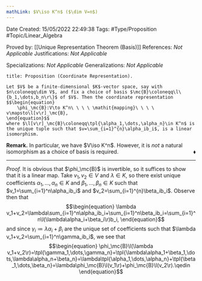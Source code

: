 ```yaml
---
mathLink: $V\iso K^n$ ($\dim V=n$)
---
```


<div class="topSpace"></div>

Date Created: 15/05/2022 22:49:38
Tags: #Type/Proposition #Topic/Linear_Algebra

Proved by: [[Unique Representation Theorem (Basis)]]
References: <i>Not Applicable</i>
Justifications: <i>Not Applicable</i>

Specializations: <i>Not Applicable</i>
Generalizations: <i>Not Applicable</i>

``` ad-Proposition
title: Proposition (Coordinate Representation).

Let $V$ be a finite-dimensional $K$-vector space, say with $n\coloneqq\dim V$, and fix a choice of basis $\mc{B}\coloneqq\l\{b_1,\dots,b_n\r\}$ of $V$. Then the coordinate representation
$$\begin{equation}
    \phi_\mc{B}:V\to K^n\ \ \ \ \mathit{mapping}\ \ \ \ v\mapsto\l[v\r]_\mc{B},
\end{equation}$$
where $\l[v\r]_\mc{B}\coloneqq\tpl{\alpha_1,\dots,\alpha_n}\in K^n$ is the unique tuple such that $v=\sum_{i=1}^{n}\alpha_ib_i$, is a linear isomorphism.

```

<b>Remark.</b> In particular, we have $V\iso K^n$. However, it is <i>not</i> a natural isomorphism as a choice of basis is required.<span style="float:right;">$\blacklozenge$</span>

---

<i>Proof.</i> It is obvious that $\phi_\mc{B}$ is invertible, so it suffices to show that it is a linear map. Take $v_1,v_2\in V$ and $\lambda\in K$, so there exist unique coefficients $\alpha_1,\dots,\alpha_n\in K$ and $\beta_1,\dots,\beta_n\in K$ such that $v_1=\sum_{i=1}^n\alpha_ib_i$ and $v_2=\sum_{i=1}^{n}\beta_ib_i$. Observe then that
$$\begin{equation}
    \lambda v_1+v_2=\lambda\sum_{i=1}^n\alpha_ib_i+\sum_{i=1}^n\beta_ib_i=\sum_{i=1}^n\l(\lambda\alpha_i+\beta_i\r)b_i,
\end{equation}$$
and since $\gamma_i\coloneqq\lambda\alpha_i+\beta_i$ are the unique set of coefficients such that $\lambda v_1+v_2=\sum_{i=1}^n\gamma_ib_i$, we see that
$$\begin{equation}
    \phi_\mc{B}\l(\lambda v_1+v_2\r)=\tpl{\gamma_1,\dots,\gamma_n}=\tpl{\lambda\alpha_1+\beta_1,\dots,\lambda\alpha_n+\beta_n}=\lambda\tpl{\alpha_1,\dots,\alpha_n}+\tpl{\beta_1,\dots,\beta_n}=\lambda\phi_\mc{B}\l(v_1\r)+\phi_\mc{B}\l(v_2\r).\qedin
\end{equation}$$
